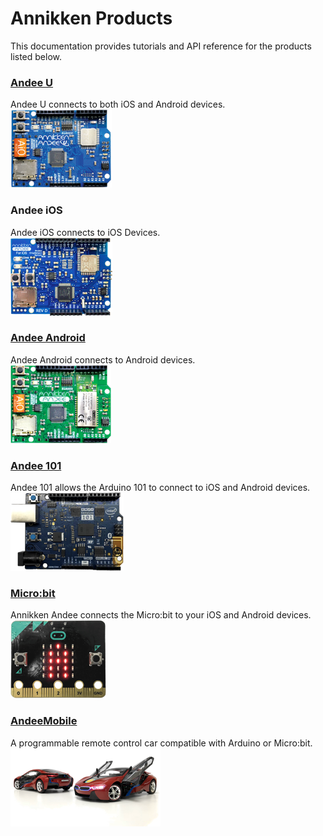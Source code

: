 # Annikken Products

This documentation provides tutorials and API reference for the products listed below.

### [Andee U](https://annikkenconnect.com/andee-u)
Andee U connects to both iOS and Android devices.<br>
![](/assets/gb-andee-u.png)

### Andee iOS
Andee iOS connects to iOS Devices.<br>
![](/assets/gb-andee-ios.png)

### [Andee Android](https://annikkenconnect.com/andee-android)
Andee Android connects to Android devices.<br>
![](/assets/gb-andee-android.png)

### [Andee 101](https://annikkenconnect.com/andee-101)
Andee 101 allows the Arduino 101 to connect to iOS and Android devices.<br>
![](/assets/gb-andee-101.png)

### [Micro:bit](https://annikkenconnect.com/micro-bit)
Annikken Andee connects the Micro:bit to your iOS and Android devices.<br>
![](/assets/gb-andee-microbit.png)

### [AndeeMobile](https://annikkenconnect.com/andee-mobile)
A programmable remote control car compatible with Arduino or Micro:bit.
![](/assets/gb-andee-mobile.png)
